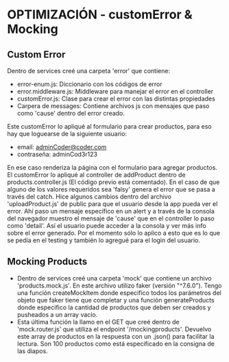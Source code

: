 # OPTIMIZACIÓN - customError & Mocking

## Custom Error
Dentro de services creé una carpeta 'error' que contiene:
- error-enum.js: Diccionario con los códigos de error
- error.middleware.js: Middleware para manejar el error en el controller
- customError.js: Clase para crear el error con las distintas propiedades
- Carpera de messages: Contiene archivos js con mensajes que paso como 'cause' dentro del error creado.

Este customError lo apliqué al formulario para crear productos, para eso hay que loguearse de la siguiente usuario:
- email: adminCoder@coder.com
- contraseña: adminCod3r123

En ese caso renderiza la página con el formulario para agregar productos. 
El customError lo apliqué al controller de addProduct dentro de products.controller.js (El código previo está comentado). En el caso de que alguno de los valores requeridos sea 'falsy' genera el error que se pasa a través del catch. Hice algunos cambios dentro del archivo 'uploadProduct.js' de public para que el usuario desde la app pueda ver el error. Ahí paso un mensaje específico en un alert y a través de la consola del navegador muestro el mensaje de 'cause' que en el controller lo paso como 'detail'. Así el usuario puede acceder a la consola y ver más info sobre el error generado. 
Por el momento sólo lo aplico a esto que es lo que se pedía en el testing y también lo agregué para el login del usuario.

## Mocking Products
- Dentro de services creé una carpeta 'mock' que contiene un archivo 'products.mock.js'. En este archivo utilizo faker (versión "^7.6.0"). Tengo una función createMockItem donde especifico todos los parámetros del objeto que faker tiene que completar y una función generateProducts donde especifico la cantidad de productos que deben ser creados y pusheados a un array vacío.
- Esta última función la llamo en el GET que creé dentro de 'mock.router.js' que utiliza el endpoint '/mockingproducts'. Devuelvo este array de productos en la respuesta con un .json() para facilitar la lectura. Son 100 productos como está especificado en la consigna de las diapos.
